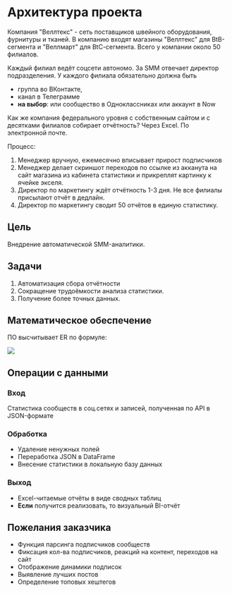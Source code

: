 # Архитектура проекта
Компания "Веллтекс" - сеть поставщиков швейного оборудования, фурнитуры и тканей. В компанию входят магазины "Веллтекс" для BtB-сегмента и "Веллмарт" для BtС-сегмента. Всего у компании около 50 филиалов. 

Каждый филиал ведёт соцсети автономо. За SMM отвечает директор подразделения. У каждого филиала обязательно должна быть 
- группа во ВКонтакте, 
- канал в Телеграмме 
- **на выбор**: или сообщество в Одноклассниках или аккаунт в Now

Как же компания федерального уровня с собственным сайтом и с десятками филиалов собирает отчётность? Через Excel. По электронной почте. 

Процесс:
1. Менеджер вручную, ежемесячно вписывает прирост подписчиков 
2. Менеджер делает скриншот переходов по ссылке из акканута на сайт магазина из кабинета статистики и прикреплят картинку к ячейке экселя.
3. Директор по маркетингу ждёт отчётность 1-3 дня. Не все филиалы присылают отчёт в дедлайн. 
4. Директор по маркетингу сводит 50 отчётов в единую статистику.

## Цель
Внедрение автоматической SMM-аналитики.
## Задачи
1. Автоматизация сбора отчётности
2. Сокращение трудоёмкости анализа статистики.
3. Получение более точных данных.  
## Математическое обеспечение
ПО высчитывает ER по формуле: 

![](https://www.calltouch.ru/blog/wp-content/uploads/2018/11/er2.png)
## Операции с данными
### Вход 
Статистика сообществ в соц.сетях и записей, полученная по API в JSON-формате 
### Обработка
* Удаление ненужных полей 
* Переработка JSON в DataFrame
* Внесение статистики в локальную базу данных
### Выход
* Excel-читаемые отчёты в виде сводных таблиц 
* **Если** получится реализовать, то визуальный BI-отчёт

## Пожелания заказчика 
* Функция парсинга подписчиков сообществ
* Фиксация кол-ва подписчиков, реакций на контент, переходов на сайт
* Отображение динамики подписок
* Выявление лучших постов 
* Определение топовых хештегов